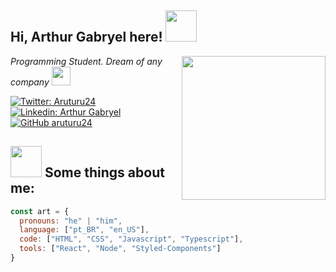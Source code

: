 <h2> Hi, Arthur Gabryel here!
 <img src="https://media0.giphy.com/media/3ohzdObIZhSm2oHSIo/giphy.gif?cid=6c09b952a09bb29d382a4df017940635073cb3839b9d70ba&rid=giphy.gif" width="50">
</h2>
<img align='right' src="https://media1.giphy.com/media/L7NkQJEhLdjrLl7sLG/giphy.gif?cid=6c09b9527c9823baf1dea9782583cbdb6d88f9b69291cb6d&rid=giphy.gif" width="230">
<p>
 <em>
  Programming Student. 
  Dream of any company
  <img src="https://media.giphy.com/media/WUlplcMpOCEmTGBtBW/giphy.gif" width="30"> 
 </em>
</p>

[![Twitter: Aruturu24](https://img.shields.io/twitter/follow/Aruturu24?style=social)](https://twitter.com/Aruturu24)
[![Linkedin: Arthur Gabryel](https://img.shields.io/badge/-ArthurGabryel-blue?style=flat-square&logo=Linkedin&logoColor=white&link=https://www.linkedin.com/in/arthur-gabryel)](https://www.linkedin.com/in/arthur-gabryel)
[![GitHub aruturu24](https://img.shields.io/github/followers/aruturu24?label=follow&style=social)](https://github.com/aruturu24)


<h2>
 <img src="https://media1.giphy.com/media/ujma2xI2LvKYRMAtE1/giphy.gif?cid=6c09b9529e980696713c3eb993f796f6fab1e5b6fc630175&rid=giphy.gif" width="50">
 Some things about me:
</h2>

```javascript
const art = {
  pronouns: "he" | "him",
  language: ["pt_BR", "en_US"],
  code: ["HTML", "CSS", "Javascript", "Typescript"],
  tools: ["React", "Node", "Styled-Components"]
}
```
